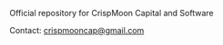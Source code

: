 Official repository for CrispMoon Capital and Software

Contact: crispmooncap@gmail.com

<!---
crispmoon/crispmoon is a ✨ special ✨ repository because its `README.md` (this file) appears on your GitHub profile.
You can click the Preview link to take a look at your changes.
--->
